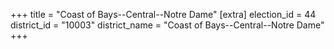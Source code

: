 +++
title = "Coast of Bays--Central--Notre Dame"
[extra]
election_id = 44
district_id = "10003"
district_name = "Coast of Bays--Central--Notre Dame"
+++
